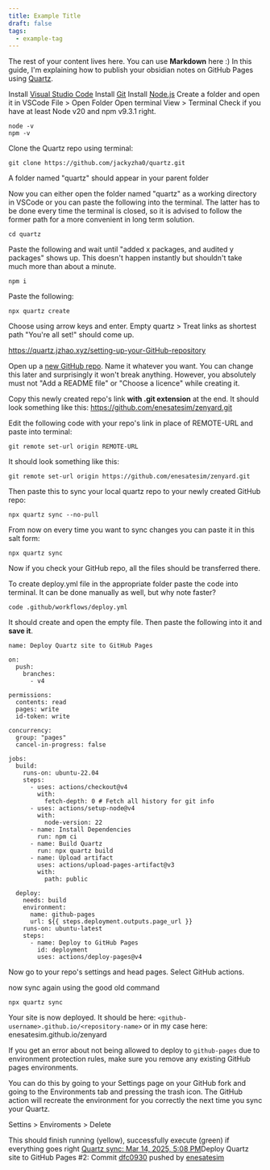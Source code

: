 ```yaml
---
title: Example Title
draft: false
tags:
  - example-tag
---
```

The rest of your content lives here. You can use **Markdown** here :)
In this guide, I'm explaining how to publish your obsidian notes on GitHub Pages using [Quartz](https://quartz.jzhao.xyz/).

Install [Visual Studio Code](https://code.visualstudio.com/download)
Install [Git](https://git-scm.com/downloads)
Install [Node.js](https://nodejs.org)
Create a folder and open it in VSCode
	File > Open Folder
Open terminal
	View > Terminal
Check if you have at least Node v20 and npm v9.3.1 right.
```
node -v
npm -v
```

Clone the Quartz repo using terminal:
```
git clone https://github.com/jackyzha0/quartz.git
```
A folder named "quartz" should appear in your parent folder

Now you can either open the folder named "quartz" as a working directory in VSCode or you can paste the following into the terminal. The latter has to be done every time the terminal is closed, so it is advised to follow the former path for a more convenient in long term solution.
```
cd quartz
```

Paste the following and wait until "added x packages, and audited y packages" shows up. This doesn't happen instantly but shouldn't take much more than about a minute.
```
npm i
```

Paste the following:
```
npx quartz create
```
Choose using arrow keys and enter.
Empty quartz > Treat links as shortest path
"You're all set!" should come up.


https://quartz.jzhao.xyz/setting-up-your-GitHub-repository

Open up a [new GitHub repo](https://github.com/new). Name it whatever you want. You can change this later and surprisingly it won't break anything. However, you absolutely must not "Add a README file" or "Choose a licence" while creating it.

Copy this newly created repo's link **with .git extension** at the end. It should look something like this:
https://github.com/enesatesim/zenyard.git

Edit the following code with your repo's link in place of REMOTE-URL and paste into terminal:
```
git remote set-url origin REMOTE-URL
```
It should look something like this:
```
git remote set-url origin https://github.com/enesatesim/zenyard.git
```
Then paste this to sync your local quartz repo to your newly created GitHub repo:
```
npx quartz sync --no-pull
```
From now on every time you want to sync changes you can paste it in this salt form:
```
npx quartz sync
```

Now if you check your GitHub repo, all the files should be transferred there.

To create deploy.yml file in the appropriate folder paste the code into terminal. It can be done manually as well, but why note faster?
```
code .github/workflows/deploy.yml
```
It should create and open the empty file. Then paste the following into it and **save it**.
```
name: Deploy Quartz site to GitHub Pages
 
on:
  push:
    branches:
      - v4
 
permissions:
  contents: read
  pages: write
  id-token: write
 
concurrency:
  group: "pages"
  cancel-in-progress: false
 
jobs:
  build:
    runs-on: ubuntu-22.04
    steps:
      - uses: actions/checkout@v4
        with:
          fetch-depth: 0 # Fetch all history for git info
      - uses: actions/setup-node@v4
        with:
          node-version: 22
      - name: Install Dependencies
        run: npm ci
      - name: Build Quartz
        run: npx quartz build
      - name: Upload artifact
        uses: actions/upload-pages-artifact@v3
        with:
          path: public
 
  deploy:
    needs: build
    environment:
      name: github-pages
      url: ${{ steps.deployment.outputs.page_url }}
    runs-on: ubuntu-latest
    steps:
      - name: Deploy to GitHub Pages
        id: deployment
        uses: actions/deploy-pages@v4
```

Now go to your repo's settings and head pages. Select GitHub actions.

now sync again using the good old command
```
npx quartz sync
```

Your site is now deployed. It should be here:
`<github-username>.github.io/<repository-name>` or in my case here:
enesatesim.github.io/zenyard

If you get an error about not being allowed to deploy to `github-pages` due to environment protection rules, make sure you remove any existing GitHub pages environments.

You can do this by going to your Settings page on your GitHub fork and going to the Environments tab and pressing the trash icon. The GitHub action will recreate the environment for you correctly the next time you sync your Quartz.

Settins > Enviroments > Delete

This should finish running (yellow), successfully execute (green) if everything goes right
[Quartz sync: Mar 14, 2025, 5:08 PM](https://github.com/enesatesim/zenyard/actions/runs/13858369442)Deploy Quartz site to GitHub Pages #2: Commit [dfc0930](https://github.com/enesatesim/zenyard/commit/dfc0930551b7e3e1241de3da9d1d1392b984e361) pushed by [enesatesim](https://github.com/enesatesim)
